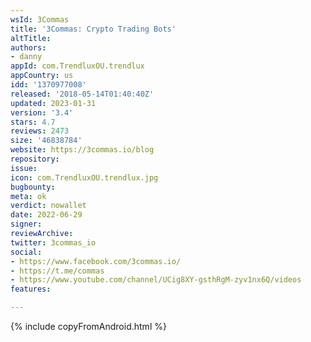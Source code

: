 ```yaml
---
wsId: 3Commas
title: '3Commas: Crypto Trading Bots'
altTitle: 
authors:
- danny
appId: com.TrendluxOU.trendlux
appCountry: us
idd: '1370977008'
released: '2018-05-14T01:40:40Z'
updated: 2023-01-31
version: '3.4'
stars: 4.7
reviews: 2473
size: '46838784'
website: https://3commas.io/blog
repository: 
issue: 
icon: com.TrendluxOU.trendlux.jpg
bugbounty: 
meta: ok
verdict: nowallet
date: 2022-06-29
signer: 
reviewArchive: 
twitter: 3commas_io
social:
- https://www.facebook.com/3commas.io/
- https://t.me/commas
- https://www.youtube.com/channel/UCig8XY-gsthRgM-zyv1nx6Q/videos
features: 

---
```


{% include copyFromAndroid.html %}